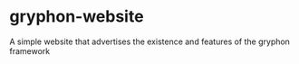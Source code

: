 # gryphon-website
A simple website that advertises the existence and features of the gryphon framework

